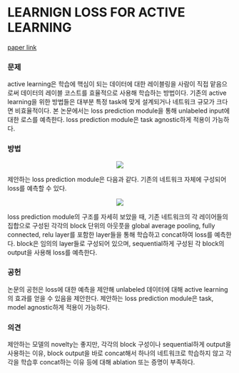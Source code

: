 # LEARNIGN LOSS FOR ACTIVE LEARNING

[paper link](http://openaccess.thecvf.com/content_CVPR_2019/html/Yoo_Learning_Loss_for_Active_Learning_CVPR_2019_paper.html)

### 문제

active learning은 학습에 핵심이 되는 데이터에 대한 레이블링을 사람이 직접 맡음으로써 데이터의 레이블 코스트를 효율적으로 사용해
학습하는 방법이다. 기존의 active learning을 위한 방법들은 대부분 특정 task에 맞게 설계되거나 네트워크 규모가 크다면
비효율적이다. 본 논문에서는 loss prediction module을 통해 unlabeled input에 대한 로스를 예측한다.
loss prediction module은 task agnostic하게 적용이 가능하다.

### 방법

<p align="center"><img src="yoo2019learning_1.png"></p>

제안하는 loss prediction module은 다음과 같다. 기존의 네트워크 자체에 구성되어 loss를 예측할 수 있다.

<p align="center"><img src="yoo2019learning_2.png"></p>

loss prediction module의 구조를 자세히 보았을 때, 기존 네트워크의 각 레이어들의 집합으로 구성된 각각의 block 단위의
아웃풋을 global average pooling, fully connected, relu layer를 포함한 layer들을 통해 학습하고 concat하여
loss를 예측한다. block은 임의의 layer들로 구성되어 있으며, sequential하게 구성된 각 block의 output을 사용해
loss를 예측한다.

### 공헌

논문의 공헌은 loss에 대한 예측을 제안해 unlabeled 데이터에 대해 active learning의 효과를 얻을 수 있음을 제안한다.
제안하는 loss prediction module은 task, model agnostic하게 적용이 가능하다.

### 의견

제안하는 모델의 novelty는 좋지만, 각각의 block 구성이나 sequential하게 output을 사용하는 이유, block output을
바로 concat해서 하나의 네트워크로 학습하지 않고 각각을 학습후 concat하는 이유 등에 대해 ablation 또는 증명이 부족하다.
